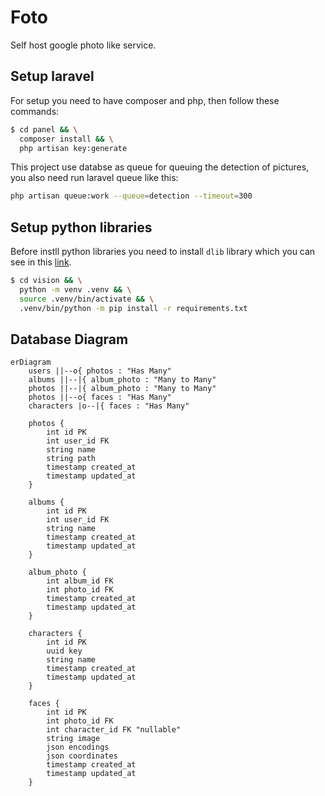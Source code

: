 # Foto
Self host google photo like service.


## Setup laravel
For setup you need to have composer and php, then follow these commands:
```bash
$ cd panel && \
  composer install && \
  php artisan key:generate
```
This project use databse as queue for queuing the detection of pictures, you also need run laravel queue like this:
```bash
php artisan queue:work --queue=detection --timeout=300
```

## Setup python libraries
Before instll python libraries you need to install `dlib` library which you can see in this [link](https://gist.github.com/ageitgey/629d75c1baac34dfa5ca2a1928a7aeaf).
```bash
$ cd vision && \
  python -m venv .venv && \
  source .venv/bin/activate && \
  .venv/bin/python -m pip install -r requirements.txt
```

## Database Diagram
```mermaid
erDiagram
    users ||--o{ photos : "Has Many"
    albums ||--|{ album_photo : "Many to Many"
    photos ||--|{ album_photo : "Many to Many"
    photos ||--o{ faces : "Has Many"
    characters |o--|{ faces : "Has Many"

    photos {
        int id PK
        int user_id FK
        string name
        string path
        timestamp created_at
        timestamp updated_at
    }

    albums {
        int id PK
        int user_id FK
        string name
        timestamp created_at
        timestamp updated_at
    }

    album_photo {
        int album_id FK
        int photo_id FK
        timestamp created_at
        timestamp updated_at
    }

    characters {
        int id PK
        uuid key
        string name
        timestamp created_at
        timestamp updated_at
    }

    faces {
        int id PK
        int photo_id FK
        int character_id FK "nullable"
        string image
        json encodings
        json coordinates
        timestamp created_at
        timestamp updated_at
    }
```
